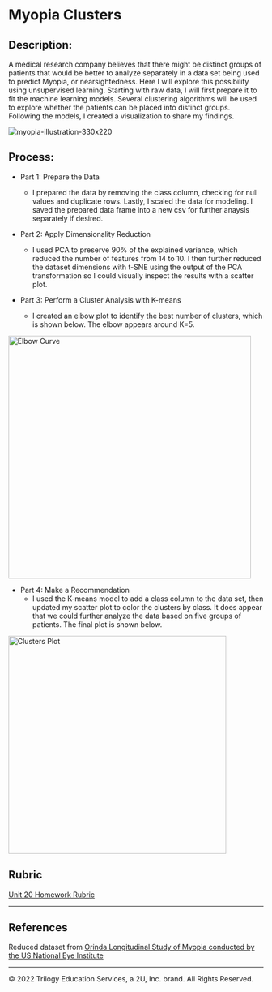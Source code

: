 # Myopia Clusters

## Description:
A medical research company believes that there might be distinct groups of patients that would be better to analyze separately in a data set being used to predict Myopia, or nearsightedness. Here I will explore this possibility using unsupervised learning. Starting with raw data, I will first prepare it to fit the machine learning models. Several clustering algorithms will be used to explore whether the patients can be placed into distinct groups. Following the models, I created a visualization to share my findings.

![myopia-illustration-330x220](https://user-images.githubusercontent.com/100361900/186709089-690ab99d-51a3-40fd-931c-8420c69fc9e4.gif)

## Process:

* Part 1: Prepare the Data
   * I prepared the data by removing the class column, checking for null values and duplicate rows. Lastly, I scaled the data for modeling. I saved the prepared data frame into a new csv for further anaysis separately if desired.

* Part 2: Apply Dimensionality Reduction 
   * I used PCA to preserve 90% of the explained variance, which reduced the number of features from 14 to 10. I then further reduced the dataset dimensions with t-SNE using the output of the PCA transformation so I could visually inspect the results with a scatter plot.

* Part 3: Perform a Cluster Analysis with K-means
   * I created an elbow plot to identify the best number of clusters, which is shown below. The elbow appears around K=5. 
   
<img width="479" alt="Elbow Curve" src="https://user-images.githubusercontent.com/100361900/186711037-85efa4a9-0c5e-4fa5-9b82-88610eff2845.png">

* Part 4: Make a Recommendation 
   * I used the K-means model to add a class column to the data set, then updated my scatter plot to color the clusters by class. It does appear that we could further analyze the data based on five groups of patients. The final plot is shown below.
   
<img width="430" alt="Clusters Plot" src="https://user-images.githubusercontent.com/100361900/186711078-30771574-058a-41a4-af22-34f5adbbdd34.png">


## Rubric

[Unit 20 Homework Rubric](https://docs.google.com/document/d/1046PZMnFwxcNkyIewuJc_RYhaErY42HoNUKORkh18A4/edit)

- - -

## References

Reduced dataset from [Orinda Longitudinal Study of Myopia conducted by the US National Eye Institute](https://clinicaltrials.gov/ct2/show/NCT00000169)

- - -

© 2022 Trilogy Education Services, a 2U, Inc. brand. All Rights Reserved.



